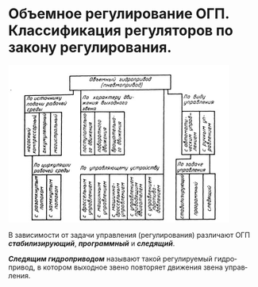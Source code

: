 # Объемное регулирование ОГП. Классификация регуляторов по закону регулирования.

![Способы регулирования ОГП](pic10.jpg)

В зависимости от задачи управления (регулирования) различают ОГП ***стабилизирующий***, ***программный*** и ***следящий***.

***Следящим гидроприводом*** называют такой регулируемый гидро­привод, в котором выходное звено повторяет движения звена управ­ления.

